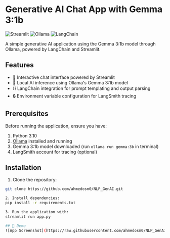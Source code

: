 # Generative AI Chat App with Gemma 3:1b

![Streamlit](https://img.shields.io/badge/Streamlit-FF4B4B?style=for-the-badge&logo=Streamlit&logoColor=white)
![Ollama](https://img.shields.io/badge/Ollama-1e1e20?style=for-the-badge&logo=ollama&logoColor=white)
![LangChain](https://img.shields.io/badge/LangChain-00A67E?style=for-the-badge)

A simple generative AI application using the Gemma 3:1b model through Ollama, powered by LangChain and Streamlit.

## Features

- 💬 Interactive chat interface powered by Streamlit
- 🤖 Local AI inference using Ollama's Gemma 3:1b model
- ⛓️ LangChain integration for prompt templating and output parsing
- 🔒 Environment variable configuration for LangSmith tracing

## Prerequisites

Before running the application, ensure you have:

1. Python 3.10
2. [Ollama](https://ollama.com/) installed and running
3. Gemma 3:1b model downloaded (run `ollama run gemma:3b` in terminal)
4. LangSmith account for tracing (optional)

## Installation

1. Clone the repository:
```bash
git clone https://github.com/ahmedosm0/NLP_GenAI.git

2. Install dependencies:
pip install -r requirements.txt

3. Run the application with:
streamlit run app.py

## 📸 Demo
![App Screenshot](https://raw.githubusercontent.com/ahmedosm0/NLP_GenAI/main/gen_ai_app.png)

